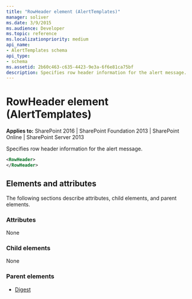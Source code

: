 ```yaml
---
title: "RowHeader element (AlertTemplates)"
manager: soliver
ms.date: 3/9/2015
ms.audience: Developer
ms.topic: reference
ms.localizationpriority: medium
api_name:
- AlertTemplates schema
api_type:
- schema
ms.assetid: 2b60c463-c635-4423-9e3a-6f6e81ca75bf
description: Specifies row header information for the alert message.
---
```


# RowHeader element (AlertTemplates)

**Applies to:** SharePoint 2016 | SharePoint Foundation 2013 | SharePoint Online | SharePoint Server 2013

Specifies row header information for the alert message.

```XML
<RowHeader>
</RowHeader>
```

## Elements and attributes

The following sections describe attributes, child elements, and parent elements.

### Attributes

None

### Child elements

None

### Parent elements

- [Digest](digest-element-alerttemplates.md)
